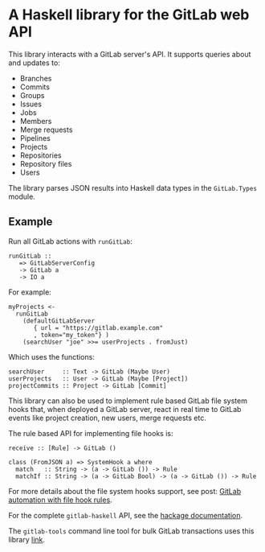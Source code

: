 # A Haskell library for the GitLab web API

This library interacts with a GitLab server's API. It supports queries
about and updates to:

* Branches
* Commits
* Groups
* Issues
* Jobs
* Members
* Merge requests
* Pipelines
* Projects
* Repositories
* Repository files
* Users

The library parses JSON results into Haskell data types in the
`GitLab.Types` module.

## Example

Run all GitLab actions with `runGitLab`: 

    runGitLab ::
       => GitLabServerConfig
       -> GitLab a
       -> IO a

For example:

    myProjects <-
      runGitLab
        (defaultGitLabServer
           { url = "https://gitlab.example.com"
           , token="my_token"} )
        (searchUser "joe" >>= userProjects . fromJust)

Which uses the functions:

    searchUser     :: Text -> GitLab (Maybe User)
    userProjects   :: User -> GitLab (Maybe [Project])
    projectCommits :: Project -> GitLab [Commit]

This library can also be used to implement rule based GitLab file
system hooks that, when deployed a GitLab server, react in real time
to GitLab events like project creation, new users, merge requests etc.

The rule based API for implementing file hooks is:

    receive :: [Rule] -> GitLab ()

    class (FromJSON a) => SystemHook a where
      match   :: String -> (a -> GitLab ()) -> Rule
      matchIf :: String -> (a -> GitLab Bool) -> (a -> GitLab ()) -> Rule

For more details about the file system hooks support, see post:
[GitLab automation with file hook rules](https://www.macs.hw.ac.uk/~rs46/posts/2020-06-06-gitlab-system-hooks.html).

For the complete `gitlab-haskell` API, see the [hackage documentation](https://hackage.haskell.org/package/gitlab-haskell).

The `gitlab-tools` command line tool for bulk GitLab transactions uses
this library [link](https://gitlab.com/robstewart57/gitlab-tools).
